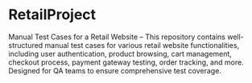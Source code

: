 # RetailProject
Manual Test Cases for a Retail Website – This repository contains well-structured manual test cases for various retail website functionalities, including user authentication, product browsing, cart management, checkout process, payment gateway testing, order tracking, and more. Designed for QA teams to ensure comprehensive test coverage.
